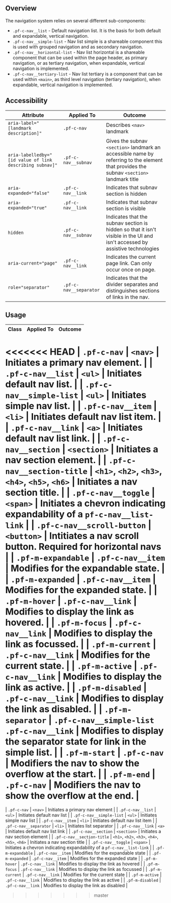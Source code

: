 ## Overview

The navigation system relies on several different sub-components: 

* `.pf-c-nav__list` - Default navigation list. It is the basis for both default and expandable, vertical navigation.
* `.pf-c-nav__simple-list` - Nav list simple is a shareable component this is used with grouped navigation and as secondary navigation.
* `.pf-c-nav__horizontal-list` - Nav list horizontal is a shareable component that can be used within the page header, as primary navigation, or as tertiary navigation, when expandable, vertical navigation is implemented.
* `.pf-c-nav__tertiary-list` - Nav list tertiary is a component that can be used within `<main>`, as third level navigation (tertiary navigation), when expandable, vertical navigation is implemented.

## Accessibility

| Attribute | Applied To | Outcome |
| -- | -- | -- |
| `aria-label="[landmark description]"` | `.pf-c-nav` |  Describes `<nav>` landmark |
| `aria-labelledby="[id value of link describing subnav]"` | `.pf-c-nav__subnav` |  Gives the subnav `<section>` landmark an accessible name by referring to the element that provides the subnav `<section>` landmark title |
| `aria-expanded="false"` | `.pf-c-nav__link` |  Indicates that subnav section is hidden |
| `aria-expanded="true"` | `.pf-c-nav__link` |  Indicates that subnav section is visible |
| `hidden` | `.pf-c-nav__subnav` |  Indicates that the subnav section is hidden so that it isn't visible in the UI and isn't accessed by assistive technologies |
| `aria-current="page"` | `.pf-c-nav__link` |  Indicates the current page link. Can only occur once on page. |
| `role="separator"` | `.pf-c-nav__separator` |  Indicates that the divider separates and distinguishes sections of links in the nav. |


## Usage

| Class | Applied To | Outcome |
| -- | -- | -- |
<<<<<<< HEAD
| `.pf-c-nav` | `<nav>` | Initiates a primary nav element. |
| `.pf-c-nav__list` | `<ul>` | Initiates default nav list. |
| `.pf-c-nav__simple-list` | `<ul>` | Initiates simple nav list. |
| `.pf-c-nav__item` | `<li>` | Initiates default nav list item. |
| `.pf-c-nav__link` | `<a>` | Initiates default nav list link. |
| `.pf-c-nav__section` | `<section>` | Initiates a nav section element. |
| `.pf-c-nav__section-title` | `<h1>`, `<h2>`, `<h3>`, `<h4>`, `<h5>`, `<h6>` | Initiates a nav section title. |
| `.pf-c-nav__toggle` | `<span>` | Initiates a chevron indicating expandability of a `pf-c-nav__list-link` |
| `.pf-c-nav__scroll-button` | `<button>` | Intitiates a nav scroll button. **Required for horizontal navs** |
| `.pf-m-expandable` | `.pf-c-nav__item` | Modifies for the expandable state. |
| `.pf-m-expanded` | `.pf-c-nav__item` | Modifies for the expanded state. |
| `.pf-m-hover` | `.pf-c-nav__link` | Modifies to display the link as hovered. |
| `.pf-m-focus` | `.pf-c-nav__link` | Modifies to display the link as focussed. |
| `.pf-m-current` | `.pf-c-nav__link` | Modifies for the current state. |
| `.pf-m-active` | `.pf-c-nav__link` | Modifies to display the link as active. |
| `.pf-m-disabled` | `.pf-c-nav__link` | Modifies to display the link as disabled. |
| `.pf-m-separator` | `.pf-c-nav__simple-list .pf-c-nav__link` | Modifies to display the separator state for link in the simple list. |
| `.pf-m-start` | `.pf-c-nav` | Modifiers the nav to show the overflow at the start. |
| `.pf-m-end` | `.pf-c-nav` | Modifiers the nav to show the overflow at the end. |
=======
| `.pf-c-nav` | `<nav>` | Initiates a primary nav element |
| `.pf-c-nav__list` | `<ul>` | Initiates default nav list |
| `.pf-c-nav__simple-list` | `<ul>` | Initiates simple nav list |
| `.pf-c-nav__item` | `<li>` | Initiates default nav list item |
| `.pf-c-nav__separator` | `<li>` | Initiates list separator |
| `.pf-c-nav__link` | `<a>` | Initiates default nav list link |
| `.pf-c-nav__section` | `<section>` | Initiates a nav section element |
| `.pf-c-nav__section-title` | `<h1>`, `<h2>`, `<h3>`, `<h4>`, `<h5>`, `<h6>` | Initiates a nav section title |
| `.pf-c-nav__toggle` | `<span>` | Initiates a chevron indicating expandability of a `pf-c-nav__list-link` |
| `.pf-m-expandable` | `.pf-c-nav__item` | Modifies for the expandable state |
| `.pf-m-expanded` | `.pf-c-nav__item` | Modifies for the expanded state |
| `.pf-m-hover` | `.pf-c-nav__link` | Modifies to display the link as hovered |
| `.pf-m-focus` | `.pf-c-nav__link` | Modifies to display the link as focussed |
| `.pf-m-current` | `.pf-c-nav__link` | Modifies for the current state |
| `.pf-m-active` | `.pf-c-nav__link` | Modifies to display the link as active |
| `.pf-m-disabled` | `.pf-c-nav__link` | Modifies to display the link as disabled |
>>>>>>> master
